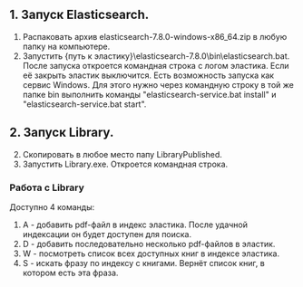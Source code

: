 ## 1. Запуск Elasticsearch.
   1. Распаковать архив elasticsearch-7.8.0-windows-x86_64.zip в любую папку на компьютере.
   2. Запустить {путь к эластику}\elasticsearch-7.8.0\bin\elasticsearch.bat. После запуска откроется командная строка с логом эластика. Если её закрыть эластик      выключится. Есть возможность запуска как сервис Windows. Для этого нужно через командную строку в той же папке bin выполнить команды "elasticsearch-service.bat install" и "elasticsearch-service.bat start".
## 2. Запуск Library.
   2. Скопировать в любое место папу LibraryPublished.
   2. Запустить Library.exe. Откроется командная строка.

### Работа с Library
Доступно 4 команды:
1. A - добавить pdf-файл в индекс эластика. После удачной индексации он будет доступен для поиска.
2. D - добавить последовательно несколько pdf-файлов в эластик.
3. W - посмотреть список всех доступных книг в индексе эластика.
4. S - искать фразу по индексу с книгами. Вернёт список книг, в котором есть эта фраза.
